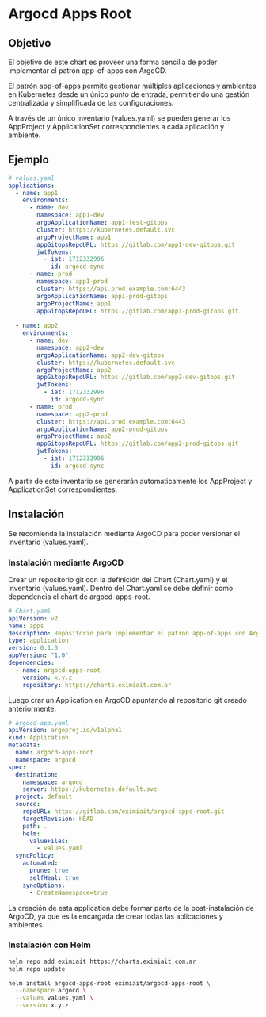 # Argocd Apps Root

## Objetivo

El objetivo de este chart es proveer una forma sencilla de poder implementar el patrón app-of-apps con ArgoCD.

El patrón app-of-apps permite gestionar múltiples aplicaciones y ambientes en Kubernetes desde un único punto de entrada, permitiendo una gestión centralizada y simplificada de las configuraciones.

A través de un único inventario (values.yaml) se pueden generar los AppProject y ApplicationSet correspondientes a cada aplicación y ambiente.

## Ejemplo

```yaml
# values.yaml
applications:
  - name: app1    
    environments:
      - name: dev
        namespace: app1-dev
        argoApplicationName: app1-test-gitops
        cluster: https://kubernetes.default.svc
        argoProjectName: app1
        appGitopsRepoURL: https://gitlab.com/app1-dev-gitops.git
        jwtTokens:
          - iat: 1712332996
            id: argocd-sync
      - name: prod
        namespace: app1-prod
        cluster: https://api.prod.example.com:6443
        argoApplicationName: app1-prod-gitops
        argoProjectName: app1        
        appGitopsRepoURL: https://gitlab.com/app1-prod-gitops.git
  
  - name: app2  
    environments:
      - name: dev
        namespace: app2-dev
        argoApplicationName: app2-dev-gitops
        cluster: https://kubernetes.default.svc
        argoProjectName: app2
        appGitopsRepoURL: https://gitlab.com/app2-dev-gitops.git
        jwtTokens:
          - iat: 1712332996
            id: argocd-sync
      - name: prod
        namespace: app2-prod
        cluster: https://api.prod.example.com:6443
        argoApplicationName: app2-prod-gitops
        argoProjectName: app2
        appGitopsRepoURL: https://gitlab.com/app2-prod-gitops.git
        jwtTokens:
          - iat: 1712332996
            id: argocd-sync
```

A partir de este inventario se generarán automaticamente los AppProject y ApplicationSet correspondientes.

## Instalación

Se recomienda la instalación mediante ArgoCD para poder versionar el inventario (values.yaml).

### Instalación mediante ArgoCD

Crear un repositorio git con la definición del Chart (Chart.yaml) y el inventario (values.yaml).
Dentro del Chart.yaml se debe definir como dependencia el chart de argocd-apps-root.

```yaml
# Chart.yaml
apiVersion: v2
name: apps
description: Repositorio para implementar el patrón app-of-apps con ArgoCD
type: application
version: 0.1.0
appVersion: "1.0"
dependencies:
  - name: argocd-apps-root
    version: x.y.z
    repository: https://charts.eximiait.com.ar
```

Luego crar un Application en ArgoCD apuntando al repositorio git creado anteriormente.

```yaml
# argocd-app.yaml
apiVersion: argoproj.io/v1alpha1
kind: Application
metadata:
  name: argocd-apps-root
  namespace: argocd
spec:
  destination:
    namespace: argocd
    server: https://kubernetes.default.svc
  project: default
  source:
    repoURL: https://gitlab.com/eximiait/argocd-apps-root.git
    targetRevision: HEAD
    path: .
    helm:
      valueFiles:
        - values.yaml    
  syncPolicy:
    automated:
      prune: true
      selfHeal: true
    syncOptions:
      - CreateNamespace=true
```

La creación de esta application debe formar parte de la post-instalación de ArgoCD, ya que es la encargada de crear todas las aplicaciones y ambientes.

### Instalación con Helm

```bash
helm repo add eximiait https://charts.eximiait.com.ar
helm repo update

helm install argocd-apps-root eximiait/argocd-apps-root \
  --namespace argocd \
  --values values.yaml \
  --version x.y.z
```
